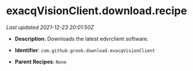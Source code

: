 # exacqVisionClient.download.recipe

_Last updated 2021-12-23 20:01:50Z_

- **Description**: Downloads the latest edvrclient software.

- **Identifier**: `com.github.groob.download.exacqVisionClient`

- **Parent Recipes**: `None`
